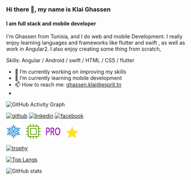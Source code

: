 ### Hi there 👋, my name is Klai Ghassen 
#### I am full stack and mobile developer 
I'm Ghassen from Tunisia, and I do web and mobile Development. I really enjoy learning languages and frameworks like flutter and swift , as well as work in Angular2. I also enjoy creating some thing from scratch,

Skills: Angular / Android / swift / HTML / CSS / flutter 

- 🔭 I’m currently working on improving my skills  
- 🌱 I’m currently learning mobile development 
- 📫 How to reach me: ghassen.klai@esprit.tn 
- 
![GitHub Activity Graph](https://activity-graph.herokuapp.com/graph?username=KlaiGhassen)  


[<img src='https://cdn.jsdelivr.net/npm/simple-icons@3.0.1/icons/github.svg' alt='github' height='40'>](https://github.com/KlaiGhassen)  [<img src='https://cdn.jsdelivr.net/npm/simple-icons@3.0.1/icons/linkedin.svg' alt='linkedin' height='40'>](https://www.linkedin.com/in/ghassenklai/)  [<img src='https://cdn.jsdelivr.net/npm/simple-icons@3.0.1/icons/facebook.svg' alt='facebook' height='40'>](https://www.facebook.com/xXGAsToNX)  

<a href='https://archiveprogram.github.com/'><img src='https://raw.githubusercontent.com/acervenky/animated-github-badges/master/assets/acbadge.gif' width='40' height='40'></a> <a href='https://docs.github.com/en/developers'><img src='https://raw.githubusercontent.com/acervenky/animated-github-badges/master/assets/devbadge.gif' width='40' height='40'></a> <a href='https://github.com/pricing'><img src='https://raw.githubusercontent.com/acervenky/animated-github-badges/master/assets/pro.gif' width='40' height='40'></a> <a href='https://stars.github.com/'><img src='https://raw.githubusercontent.com/acervenky/animated-github-badges/master/assets/starbadge.gif' width='35' height='35'></a> 

[![trophy](https://github-profile-trophy.vercel.app/?username=KlaiGhassen)](https://github.com/ryo-ma/github-profile-trophy)

[![Top Langs](https://github-readme-stats.vercel.app/api/top-langs/?username=KlaiGhassen)](https://github.com/anuraghazra/github-readme-stats)

![GitHub stats](https://github-readme-stats.vercel.app/api?username=KlaiGhassen&show_icons=true&count_private=true)  


